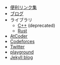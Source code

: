 - [便利リンク集](https://rsk0315.github.io/links/)
- [ブログ](https://rsk0315.hatenablog.com/)
- ライブラリ
    - [C++](https://rsk0315.github.io/library/) (deprecated)
    - [Rust](https://rsk0315.github.io/library-rs/nekolib/)
- [AtCoder](https://atcoder.jp/users/rsk0315)
- [Codeforces](https://codeforces.com/profile/rsk0315)
- [Twitter](https://twitter.com/rsk0315_h4x)
- [playground](playground)
- [Jekyll blog](jekyll-blog)
